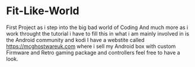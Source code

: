 # Fit-Like-World
First Project as i step into the big bad world of Coding And much more
as i work throught the tutorial i have to fill this in what i am mainly involved in is the Android community and kodi
I have a webstite called https://mcghostwareuk.com where i sell my Android box with custom Firmware and Retro gaming package and controllers feel free to have a look.
